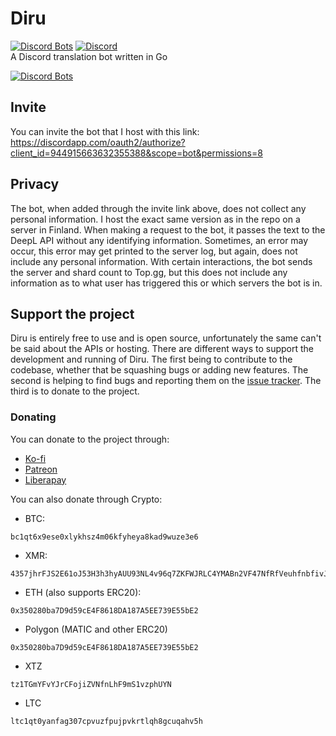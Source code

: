 # Diru
[![Discord Bots](https://top.gg/api/widget/servers/944915663632355388.svg)](https://top.gg/bot/944915663632355388) [![Discord](https://img.shields.io/discord/847533270630531132?style=flat-square)](https://discord.gg/UZRyJrEPTU)  
A Discord translation bot written in Go

[![Discord Bots](https://top.gg/api/widget/944915663632355388.svg)](https://top.gg/bot/944915663632355388)

## Invite
You can invite the bot that I host with this link: https://discordapp.com/oauth2/authorize?client_id=944915663632355388&scope=bot&permissions=8

## Privacy
The bot, when added through the invite link above, does not collect any personal information. I host the exact same version as in the repo on a server in Finland. When making a request to the bot, it passes the text to the DeepL API without any identifying information. Sometimes, an error may occur, this error may get printed to the server log, but again, does not include any personal information. With certain interactions, the bot sends the server and shard count to Top.gg, but this does not include any information as to what user has triggered this or which servers the bot is in.

## Support the project
Diru is entirely free to use and is open source, unfortunately the same can't be said about the APIs or hosting. There are different ways to support the development and running of Diru. The first being to contribute to the codebase, whether that be squashing bugs or adding new features. The second is helping to find bugs and reporting them on the [issue tracker](https://github.com/lucxjo/diru/issues). The third is to donate to the project.

### Donating
You can donate to the project through:
 - [Ko-fi](https://ko-fi.com/ludoviko)
 - [Patreon](https://www.patreon.com/ludoviko)
 - [Liberapay](https://liberapay.com/ludoviko)  

You can also donate through Crypto:
 - BTC:
```
bc1qt6x9ese0xlykhsz4m06kfyheya8kad9wuze3e6
```
 - XMR:
```
4357jhrFJS2E61oJ53H3h3hyAUU93NL4v96q7ZKFWJRLC4YMABn2VF47NfRfVeuhfnbfivJidSbNiL6MM4hNfXTd78KM1MR
```
 - ETH (also supports ERC20):
```
0x350280ba7D9d59cE4F8618DA187A5EE739E55bE2
```
 - Polygon (MATIC and other ERC20)
```
0x350280ba7D9d59cE4F8618DA187A5EE739E55bE2
```
 - XTZ
```
tz1TGmYFvYJrCFojiZVNfnLhF9mS1vzphUYN
```
  - LTC
```
ltc1qt0yanfag307cpvuzfpujpvkrtlqh8gcuqahv5h
```

